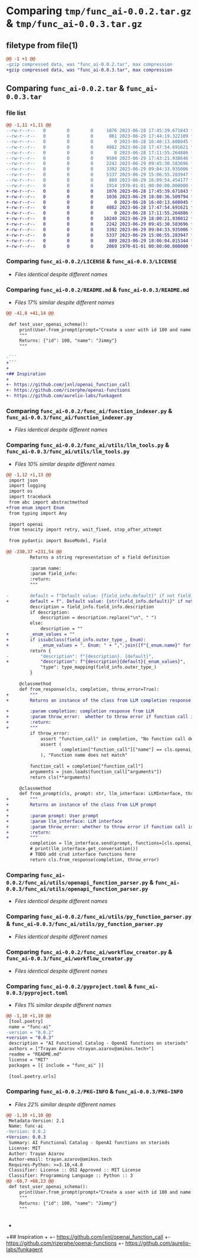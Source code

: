 # Comparing `tmp/func_ai-0.0.2.tar.gz` & `tmp/func_ai-0.0.3.tar.gz`

## filetype from file(1)

```diff
@@ -1 +1 @@
-gzip compressed data, was "func_ai-0.0.2.tar", max compression
+gzip compressed data, was "func_ai-0.0.3.tar", max compression
```

## Comparing `func_ai-0.0.2.tar` & `func_ai-0.0.3.tar`

### file list

```diff
@@ -1,11 +1,11 @@
--rw-r--r--   0        0        0     1076 2023-06-28 17:45:39.671843 func_ai-0.0.2/LICENSE
--rw-r--r--   0        0        0      881 2023-06-29 17:44:19.322109 func_ai-0.0.2/README.md
--rw-r--r--   0        0        0        0 2023-06-28 16:40:13.608045 func_ai-0.0.2/func_ai/__init__.py
--rw-r--r--   0        0        0     4082 2023-06-28 17:47:54.691621 func_ai-0.0.2/func_ai/function_indexer.py
--rw-r--r--   0        0        0        0 2023-06-28 17:11:55.264886 func_ai-0.0.2/func_ai/utils/__init__.py
--rw-r--r--   0        0        0     9504 2023-06-29 17:43:21.938646 func_ai-0.0.2/func_ai/utils/llm_tools.py
--rw-r--r--   0        0        0     2242 2023-06-29 09:45:30.583696 func_ai-0.0.2/func_ai/utils/openapi_function_parser.py
--rw-r--r--   0        0        0     3392 2023-06-29 09:04:33.935006 func_ai-0.0.2/func_ai/utils/py_function_parser.py
--rw-r--r--   0        0        0     5337 2023-06-29 15:06:55.283947 func_ai-0.0.2/func_ai/workflow_creator.py
--rw-r--r--   0        0        0      889 2023-06-29 16:09:54.454177 func_ai-0.0.2/pyproject.toml
--rw-r--r--   0        0        0     1914 1970-01-01 00:00:00.000000 func_ai-0.0.2/PKG-INFO
+-rw-r--r--   0        0        0     1076 2023-06-28 17:45:39.671843 func_ai-0.0.3/LICENSE
+-rw-r--r--   0        0        0     1036 2023-06-29 18:08:36.509794 func_ai-0.0.3/README.md
+-rw-r--r--   0        0        0        0 2023-06-28 16:40:13.608045 func_ai-0.0.3/func_ai/__init__.py
+-rw-r--r--   0        0        0     4082 2023-06-28 17:47:54.691621 func_ai-0.0.3/func_ai/function_indexer.py
+-rw-r--r--   0        0        0        0 2023-06-28 17:11:55.264886 func_ai-0.0.3/func_ai/utils/__init__.py
+-rw-r--r--   0        0        0    10240 2023-06-29 18:00:21.930012 func_ai-0.0.3/func_ai/utils/llm_tools.py
+-rw-r--r--   0        0        0     2242 2023-06-29 09:45:30.583696 func_ai-0.0.3/func_ai/utils/openapi_function_parser.py
+-rw-r--r--   0        0        0     3392 2023-06-29 09:04:33.935006 func_ai-0.0.3/func_ai/utils/py_function_parser.py
+-rw-r--r--   0        0        0     5337 2023-06-29 15:06:55.283947 func_ai-0.0.3/func_ai/workflow_creator.py
+-rw-r--r--   0        0        0      889 2023-06-29 18:06:04.015344 func_ai-0.0.3/pyproject.toml
+-rw-r--r--   0        0        0     2069 1970-01-01 00:00:00.000000 func_ai-0.0.3/PKG-INFO
```

### Comparing `func_ai-0.0.2/LICENSE` & `func_ai-0.0.3/LICENSE`

 * *Files identical despite different names*

### Comparing `func_ai-0.0.2/README.md` & `func_ai-0.0.3/README.md`

 * *Files 17% similar despite different names*

```diff
@@ -41,8 +41,14 @@
 
 def test_user_openai_schema():
     print(User.from_prompt(prompt="Create a user with id 100 and name Jimmy", llm_interface=OpenAIInterface()).json())
     """
     Returns: {"id": 100, "name": "Jimmy"}
     """
 
-```
+```
+
+## Inspiration
+
+- https://github.com/jxnl/openai_function_call
+- https://github.com/rizerphe/openai-functions
+- https://github.com/aurelio-labs/funkagent
```

### Comparing `func_ai-0.0.2/func_ai/function_indexer.py` & `func_ai-0.0.3/func_ai/function_indexer.py`

 * *Files identical despite different names*

### Comparing `func_ai-0.0.2/func_ai/utils/llm_tools.py` & `func_ai-0.0.3/func_ai/utils/llm_tools.py`

 * *Files 10% similar despite different names*

```diff
@@ -1,12 +1,13 @@
 import json
 import logging
 import os
 import traceback
 from abc import abstractmethod
+from enum import Enum
 from typing import Any
 
 import openai
 from tenacity import retry, wait_fixed, stop_after_attempt
 
 from pydantic import BaseModel, Field
 
@@ -230,37 +231,54 @@
         Returns a string representation of a field definition
 
         :param name:
         :param field_info:
         :return:
         """
 
-        default = f"Default value: {field_info.default}" if not field_info.required else ""
+        default = f". Default value: {str(field_info.default)}" if not field_info.required else ""
         description = field_info.field_info.description
         if description:
             description = description.replace("\n", " ")
         else:
             description = ""
+        _enum_values = ""
+        if issubclass(field_info.outer_type_, Enum):
+            _enum_values = ". Enum: " + ",".join([f"{_enum.name}" for _enum in field_info.outer_type_])
         return {
-            "description": f"{description}. {default}",
+            "description": f"{description}{default}{_enum_values}",
             "type": type_mapping(field_info.outer_type_)
         }
 
     @classmethod
     def from_response(cls, completion, throw_error=True):
+        """
+        Returns an instance of the class from LLM completion response
 
+        :param completion: completion response from LLM
+        :param throw_error:  whether to throw error if function call is not present
+        :return:
+        """
         if throw_error:
             assert "function_call" in completion, "No function call detected"
             assert (
                     completion["function_call"]["name"] == cls.openai_schema["name"]
             ), "Function name does not match"
 
         function_call = completion["function_call"]
         arguments = json.loads(function_call["arguments"])
         return cls(**arguments)
 
     @classmethod
     def from_prompt(cls, prompt: str, llm_interface: LLMInterface, throw_error=True):
+        """
+        Returns an instance of the class from LLM prompt
+
+        :param prompt: User prompt
+        :param llm_interface: LLM interface
+        :param throw_error: whether to throw error if function call is not present
+        :return:
+        """
         completion = llm_interface.send(prompt, functions=[cls.openai_schema])
         # print(llm_interface.get_conversation())
         # TODO add crud interface functions here
         return cls.from_response(completion, throw_error)
```

### Comparing `func_ai-0.0.2/func_ai/utils/openapi_function_parser.py` & `func_ai-0.0.3/func_ai/utils/openapi_function_parser.py`

 * *Files identical despite different names*

### Comparing `func_ai-0.0.2/func_ai/utils/py_function_parser.py` & `func_ai-0.0.3/func_ai/utils/py_function_parser.py`

 * *Files identical despite different names*

### Comparing `func_ai-0.0.2/func_ai/workflow_creator.py` & `func_ai-0.0.3/func_ai/workflow_creator.py`

 * *Files identical despite different names*

### Comparing `func_ai-0.0.2/pyproject.toml` & `func_ai-0.0.3/pyproject.toml`

 * *Files 1% similar despite different names*

```diff
@@ -1,10 +1,10 @@
 [tool.poetry]
 name = "func-ai"
-version = "0.0.2"
+version = "0.0.3"
 description = "AI Functional Catalog - OpenAI functions on steriods"
 authors = ["Trayan Azarov <trayan.azarov@amikos.tech>"]
 readme = "README.md"
 license = "MIT"
 packages = [{ include = "func_ai" }]
 
 [tool.poetry.urls]
```

### Comparing `func_ai-0.0.2/PKG-INFO` & `func_ai-0.0.3/PKG-INFO`

 * *Files 22% similar despite different names*

```diff
@@ -1,10 +1,10 @@
 Metadata-Version: 2.1
 Name: func-ai
-Version: 0.0.2
+Version: 0.0.3
 Summary: AI Functional Catalog - OpenAI functions on steriods
 License: MIT
 Author: Trayan Azarov
 Author-email: trayan.azarov@amikos.tech
 Requires-Python: >=3.10,<4.0
 Classifier: License :: OSI Approved :: MIT License
 Classifier: Programming Language :: Python :: 3
@@ -68,7 +68,13 @@
 def test_user_openai_schema():
     print(User.from_prompt(prompt="Create a user with id 100 and name Jimmy", llm_interface=OpenAIInterface()).json())
     """
     Returns: {"id": 100, "name": "Jimmy"}
     """
 
 ```
+
+## Inspiration
+
+- https://github.com/jxnl/openai_function_call
+- https://github.com/rizerphe/openai-functions
+- https://github.com/aurelio-labs/funkagent
```

